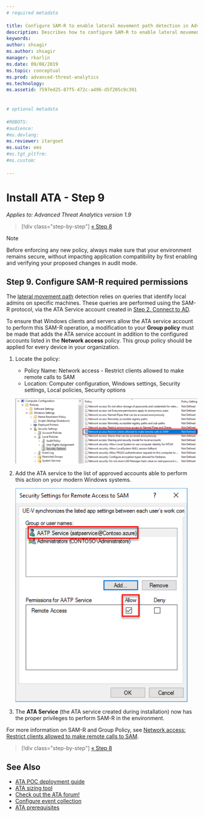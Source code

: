 ```yaml
---
# required metadata

title: Configure SAM-R to enable lateral movement path detection in Advanced Threat Analytics
description: Describes how to configure SAM-R to enable lateral movement path detection in Advanced Threat Analytics (ATA)
keywords:
author: shsagir
ms.author: shsagir
manager: rkarlin
ms.date: 09/08/2019
ms.topic: conceptual
ms.prod: advanced-threat-analytics
ms.technology:
ms.assetid: 7597ed25-87f5-472c-a496-d5f205c9c391


# optional metadata

#ROBOTS:
#audience:
#ms.devlang:
ms.reviewer: itargoet
ms.suite: ems
#ms.tgt_pltfrm:
#ms.custom:

---
```


# Install ATA - Step 9

*Applies to: Advanced Threat Analytics version 1.9*

> [!div class="step-by-step"]
> [« Step 8](install-ata-step7.md)

> [!NOTE]
> Before enforcing any new policy, always make sure that your environment remains secure, without impacting application compatibility by first enabling and verifying your proposed changes in audit mode. 

## Step 9. Configure SAM-R required permissions

The [lateral movement path](use-case-lateral-movement-path.md) detection relies on queries that identify local admins on specific machines. These queries are performed using the SAM-R protocol, via the ATA Service account created in [Step 2. Connect to AD](install-ata-step2.md).
 
To ensure that Windows clients and servers allow the ATA service account to perform this SAM-R operation, a modification to your **Group policy** must be made that adds the ATA service account in addition to the configured accounts listed in the **Network access** policy. This group policy should be applied for every device in your organization. 

1. Locate the policy:

   - Policy Name: Network access - Restrict clients allowed to make remote calls to SAM
   - Location: Computer configuration, Windows settings, Security settings, Local policies, Security options
  
   ![Locate the policy](./media/samr-policy-location.png)

2. Add the ATA service to the list of approved accounts able to perform this action on your modern Windows systems.
 
   ![Add the service](./media/samr-add-service.png)

3. The **ATA Service** (the ATA service created during installation) now has the proper privileges to perform SAM-R in the environment.

 For more information on SAM-R and Group Policy, see [Network access: Restrict clients allowed to make remote calls to SAM](https://docs.microsoft.com/windows/security/threat-protection/security-policy-settings/network-access-restrict-clients-allowed-to-make-remote-sam-calls).


> [!div class="step-by-step"]
> [« Step 8](install-ata-step7.md)

## See Also
- [ATA POC deployment guide](https://aka.ms/atapoc)
- [ATA sizing tool](https://aka.ms/atasizingtool)
- [Check out the ATA forum!](https://social.technet.microsoft.com/Forums/security/home?forum=mata)
- [Configure event collection](configure-event-collection.md)
- [ATA prerequisites](ata-prerequisites.md)
